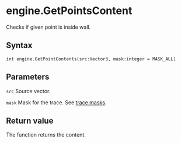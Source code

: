 # engine.GetPointsContent
Checks if given point is inside wall.

## Syntax
```
int engine.GetPointContents(src:Vector3, mask:integer = MASK_ALL)
```

## Parameters
```src``` Source vector.

```mask``` Mask for the trace. See [trace masks]().

## Return value
The function returns the content.
